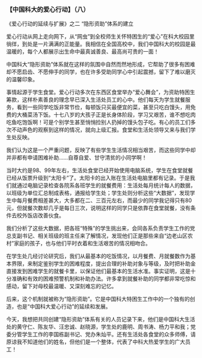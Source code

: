 ### 【中国科大的爱心行动】（八）

《爱心行动的延续与扩展》之二 “隐形资助”体系的建立

爱心行动从网上走向网下，从“网虫”到全校师生关怀特困生的“爱心”在科大校园里徜徉，到处是一片满满的正能量。我相信在全国高校中，我们中国科大的校园是最温暖的，每个人都展示出生命中最真诚善良、最高尚可贵的一面！

中国科大“隐形资助”体系就在这样的氛围中自然而然地形成，它帮助了很多有困难却不愿启齿、不愿伸手的同学，也在许多受助同学心中引起震撼，留下了难以磨灭的温馨印象。

事情起源于学生食堂。爱心行动多次在东西区食堂举办“爱心舞会”，为资助特困生筹款，这样朴素善良的理念早已深入生活处员工的心中。他们每天为学生就餐服务，看到一些同学吃饭非常节俭，每顿饭只买最便宜的菜，甚至只吃白馒头，用免费的大桶菜汤下饭。十七八岁的大孩子正是长身体阶段，学习又艰苦，谁不想吃肉吃鱼吃饱饭啊！可是个别学生甚至悄悄捡别人扔掉的馒头包子吃。有心的员工们多次不动声色的观察到这样的情况，就向上级汇报。食堂和生活处领导又来与我们学生处反映。

我们认为这是一个严重问题，反映了有些学生生活情况相当艰苦，而这些同学中却并非都有申请困难补助……自尊自爱、甘守清贫的小同学啊！

当时大约是98、99年左右，生活处食堂已经开始使用电脑系统，学生在食堂就餐已经从饭票升级到“太阳卡”了。太阳卡的出入账在生活处电脑里都有记录。于是我们就通过电脑记录检查各院系各班学生的就餐费用：生活处每月统计每人的数据，以班级为单位汇总制成表格，通报给学生处；学生处则分析这些“大数据”，发现学生中每月餐费相差甚大，大多都在二、三百元左右，而最少的同学我记得只有80元，但就餐次数却几乎是每日三次，说明这样的同学只是依靠在食堂就餐，没有条件去校外饭店改善伙食。

我们分析了这些大数据，把各班“特殊”的学生挑出来，会同各系负责学生工作的党总支副书记、相关班级的班主任来了解情况，发现他们正是那些来自“边老山区农村”家庭的孩子，也与他们平时衣着和生活艰苦的情况相吻合。

在学生处几经讨论研究后，我们从最基本的吃饭情况，以月餐费、月就餐数作为基本界限，来制定鉴别学生的困难程度，提出合理的补助对象与等级，及时把补助金直接发到困难学生的就餐卡里，以保证他们最基本的生活水准。事实证明，这是十分准确和有效的困难预警机制和补助办法。许多拿到就餐补助的同学都非常吃惊和感动，留下对母校最温暖、又深刻难忘的记忆。

后来，这个机制就被称为“隐形资助”。它是中国科大特困生工作中的一个独有的创造，也是“中国科大爱心行动”的延续和发展。

今天，我想把共同创建“隐形资助”体系有关的人员记录下来，他们是中国科大生活处的黄守仁、陈友华、汪忠诚、赵晓源，学生处的鹿明、周书涛、杨力平和我；党委分管学生工作的李国栋副书记、党办朱灿平。还有生活处各食堂的众多师傅，请原谅我不知道他们的姓名，但他们是一个整体，代表了中科大热爱学生的广大员工！
